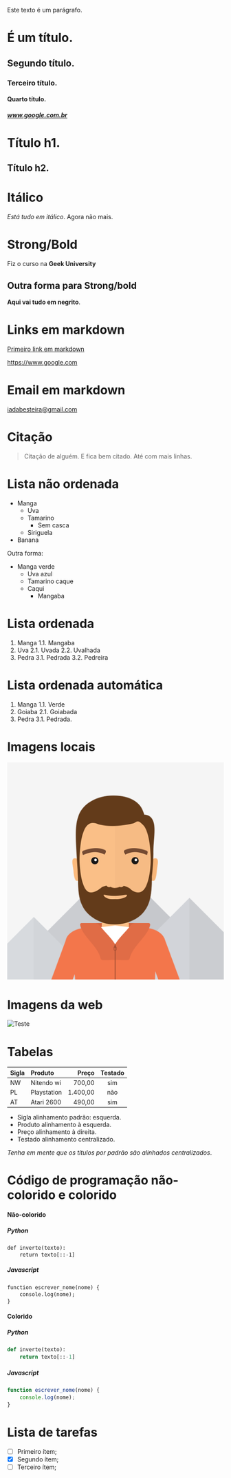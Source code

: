Este texto é um parágrafo.
# É um título.
## Segundo título.
### Terceiro título.
#### Quarto título.
##### www.google.com.br
Título h1.
=
Título h2.
-
# Itálico
_Está tudo em itálico_. Agora não mais.

# Strong/Bold
Fiz o curso na **Geek University**

## Outra forma para Strong/bold
__Aqui vai tudo em negrito__.

# Links em markdown

[Primeiro link em markdown](https://www.google.com.br "Google")

<https://www.google.com>

# Email em markdown

<iadabesteira@gmail.com>

# Citação 
> Citação de alguém. E fica bem citado.
> Até com mais linhas.

# Lista não ordenada
- Manga
    - Uva
    - Tamarino
        - Sem casca
    - Siriguela
- Banana

Outra forma:

* Manga verde
    * Uva azul
    * Tamarino caque
    * Caqui
        * Mangaba

# Lista ordenada

1. Manga
    1.1. Mangaba
2. Uva
    2.1. Uvada
    2.2. Uvalhada
3. Pedra
    3.1. Pedrada
    3.2. Pedreira

# Lista ordenada automática

1. Manga
    1.1. Verde
1. Goiaba
    2.1. Goiabada
1. Pedra
    3.1. Pedrada.

# Imagens locais

![Teste](photo.png "Título")

# Imagens da web
![Teste](https://s2.glbimg.com/c1tS_axTjV_qDkmMeMs3wYZCgGY=/0x0:5472x3648/1008x0/smart/filters:strip_icc()/i.s3.glbimg.com/v1/AUTH_59edd422c0c84a879bd37670ae4f538a/internal_photos/bs/2017/H/v/pTatikTlSIWRuTzd0JwA/j9a6180.jpg "Imagem da net.")


# Tabelas

Sigla|Produto | Preço | Testado
----|:--------|-------:|:----------:
NW | Nitendo wi | 700,00 | sim
PL | Playstation | 1.400,00 | não
AT | Atari 2600 | 490,00 | sim

* Sigla alinhamento padrão: esquerda.
* Produto alinhamento à esquerda.
* Preço  alinhamento à direita.
* Testado alinhamento centralizado.

_Tenha em mente que os títulos por padrão são alinhados centralizados_.

# Código de programação não-colorido e colorido

#### Não-colorido
##### Python
```
def inverte(texto):
    return texto[::-1]
```

##### Javascript
```
function escrever_nome(nome) {
    console.log(nome);
}
```

#### Colorido
##### Python
```python
def inverte(texto):
    return texto[::-1]
```

##### Javascript
```js
function escrever_nome(nome) {
    console.log(nome);
}
```
# Lista de tarefas

- [ ] Primeiro ítem;
- [x] Segundo ítem;
- [ ] Terceiro ítem;
